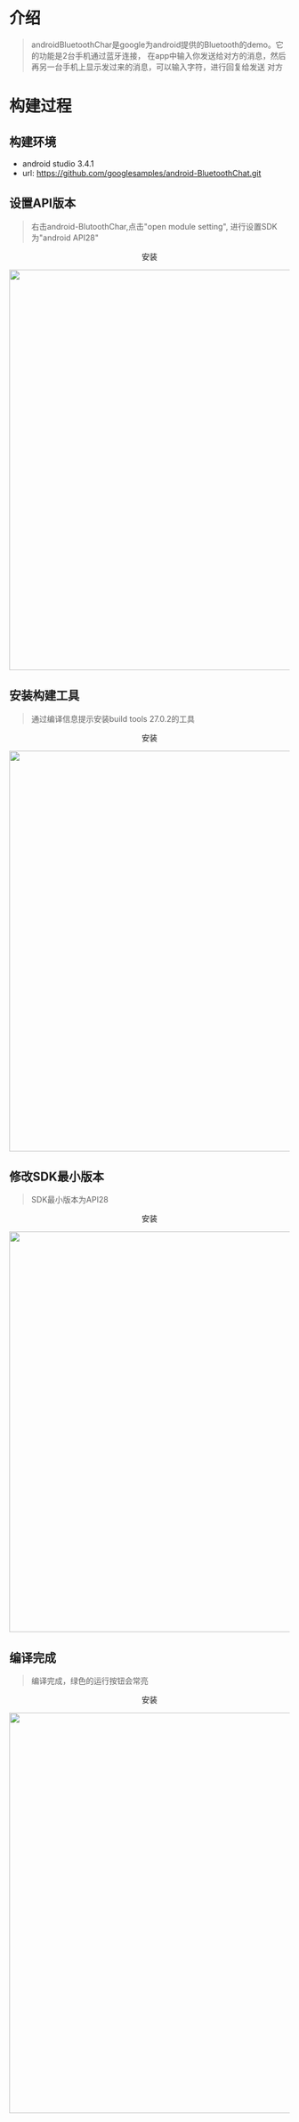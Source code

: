 # 介绍
>androidBluetoothChar是google为android提供的Bluetooth的demo。它的功能是2台手机通过蓝牙连接，
>在app中输入你发送给对方的消息，然后再另一台手机上显示发过来的消息，可以输入字符，进行回复给发送
>对方

# 构建过程

## 构建环境
- android studio 3.4.1
- url: https://github.com/googlesamples/android-BluetoothChat.git

## 设置API版本
>右击android-BlutoothChar,点击"open module setting", 进行设置SDK为"android API28"

<div align="center">
<p>  安装 </p> 
<img src="https://github.com/yangang123/yangang123.github.io/raw/master/3-android/resource/bluetooth_change_API_platform.jpg" height="720" width="1536" > 
</div>


## 安装构建工具
> 通过编译信息提示安装build tools 27.0.2的工具

<div align="center">
<p>  安装 </p> 
<img src="https://github.com/yangang123/yangang123.github.io/raw/master/3-android/resource/bluetooth_instatll_build_tools.jpg" height="720" width="1536" > 
</div>

## 修改SDK最小版本
> SDK最小版本为API28
<div align="center">
<p>  安装 </p> 
<img src="https://github.com/yangang123/yangang123.github.io/raw/master/3-android/resource/bluetooth_change_min_SDK_version.jpg" height="720" width="1536" > 
</div>

## 编译完成
> 编译完成，绿色的运行按钮会常亮
<div align="center">
<p>  安装 </p> 
<img src="https://github.com/yangang123/yangang123.github.io/raw/master/3-android/resource/bluetooth_build_finish.jpg" height="720" width="1536" > 
</div>
